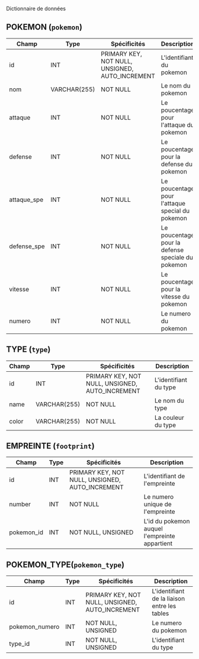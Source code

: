 Dictionnaire de données


## POKEMON (`pokemon`)

|Champ|Type|Spécificités|Description|
|-|-|-|-|
|id|INT|PRIMARY KEY, NOT NULL, UNSIGNED, AUTO_INCREMENT|L'identifiant du pokemon|
|nom|VARCHAR(255)|NOT NULL|Le nom du pokemon|
|attaque|INT| NOT NULL |Le poucentage pour l'attaque du pokemon|
|defense|INT| NOT NULL |Le poucentage pour la defense du pokemon|
|attaque_spe|INT| NOT NULL |Le poucentage pour l'attaque special du pokemon|
|defense_spe|INT| NOT NULL |Le poucentage pour la defense speciale du pokemon|
|vitesse|INT| NOT NULL |Le poucentage pour la vitesse du pokemon|
|numero|INT|NOT NULL|Le numero du pokemon|


## TYPE (`type`)

|Champ|Type|Spécificités|Description|
|-|-|-|-|
|id|INT|PRIMARY KEY, NOT NULL, UNSIGNED, AUTO_INCREMENT|L'identifiant du type|
|name|VARCHAR(255)|NOT NULL|Le nom du type|
|color|VARCHAR(255)|NOT NULL|La couleur du type|


## EMPREINTE (`footprint`)

|Champ|Type|Spécificités|Description|
|-|-|-|-|
|id|INT|PRIMARY KEY, NOT NULL, UNSIGNED, AUTO_INCREMENT|L'identifiant de l'empreinte|
|number|INT|NOT NULL|Le numero unique de l'empreinte|
|pokemon_id|INT| NOT NULL, UNSIGNED |L'id du pokemon auquel l'empreinte appartient |

## POKEMON_TYPE(`pokemon_type`)

|Champ|Type|Spécificités|Description|
|-|-|-|-|
|id|INT|PRIMARY KEY, NOT NULL, UNSIGNED, AUTO_INCREMENT|L'identifiant de la liaison entre les tables|
|pokemon_numero|INT| NOT NULL, UNSIGNED |Le numero du pokemon|
|type_id|INT| NOT NULL, UNSIGNED |L'identifiant du type|

